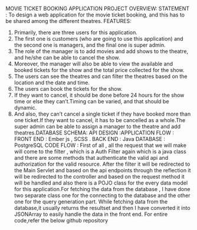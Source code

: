 MOVIE TICKET BOOKING APPLICATION
PROJECT OVERVIEW:
STATEMENT :
To design a web application for the movie ticket booking, and this has to be
shared among the different theatres.
FEATURES:
1. Primarily, there are three users for this application.
2. The first one is customers (who are going to use this application) and the second
one is managers, and the final one is super admin.
3. The role of the manager is to add movies and add shows to the theatre, and
he/she can be able to cancel the show.
4. Moreover, the manager will also be able to view the available and booked tickets
for the show and the total price collected for the show.
5. The users can see the theatres and can filter the theatres based on the location
and the date and time.
6. The users can book the tickets for the show.
7. If they want to cancel, it should be done before 24 hours for the show time or
else they can’t.Timing can be varied, and that should be dynamic.
8. And also, they can’t cancel a single ticket if they have booked more than one
ticket.If they want to cancel, it has to be cancelled as a whole.The super admin
can be able to assign a manager to the theatre and add theatres.DATABASE SCHEMA:
API DESIGN :APPLICATION FLOW :
FRONT END : Ember js , SCSS .
BACK END
: Java
DATABASE : PostgreSQL
CODE FLOW :
First of all , all the request that we will make will come to the filter , which is a Auth
Filter again which is a java class and there are some methods that authenticate the
valid api and authorization for the valid resource.
After the filter it will be redirected to the Main Servlet and based on the api
endpoints through the reflection it will be redirected to the controller and based on the
request method it will be handled and also there is a POJO class for the every data
model for this application.For fetching the data from the database , I have done two
separate class one for the connecting to the database and the other one for the query
generation part.
While fetching data from the database,it usually returns the resultset and then I have
converted it into JSONArray to easily handle the data in the front end.
For entire code,refer the below github repository

